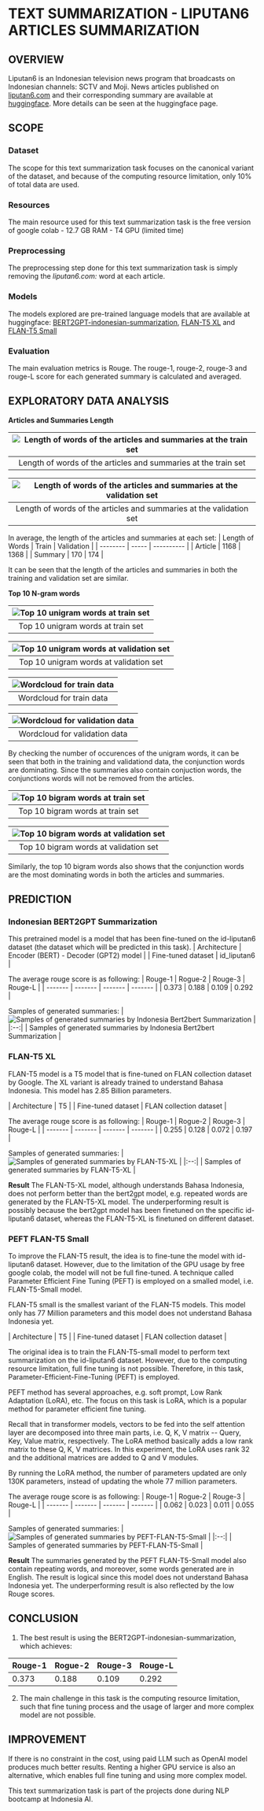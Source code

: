 # TEXT SUMMARIZATION - LIPUTAN6 ARTICLES SUMMARIZATION


## OVERVIEW
Liputan6 is an Indonesian television news program that broadcasts on Indonesian channels: SCTV and Moji. News articles published on [liputan6.com](!https://www.liputan6.com/) and their corresponding summary are available at [huggingface](https://huggingface.co/datasets/id_liputan6). More details can be seen at the huggingface page.


## SCOPE
### Dataset
The scope for this text summarization task focuses on the canonical variant of the dataset, and because of the computing resource limitation, only 10% of total data are used.  


### Resources
The main resource used for this text summarization task is the free version of google colab
	- 12.7 GB RAM
	- T4 GPU (limited time)


### Preprocessing
The preprocessing step done for this text summarization task is simply removing the *liputan6.com:* word at each article.


### Models
The models explored are pre-trained language models that are available at huggingface: [BERT2GPT-indonesian-summarization](https://huggingface.co/cahya/bert2gpt-indonesian-summarization), [FLAN-T5 XL](https://huggingface.co/google/flan-t5-xl) and [FLAN-T5 Small](https://huggingface.co/google/flan-t5-small)


### Evaluation
The main evaluation metrics is Rouge. The rouge-1, rouge-2, rouge-3 and rouge-L score for each generated summary is calculated and averaged.


## EXPLORATORY DATA ANALYSIS

**Articles and Summaries Length**

| ![Length of words of the articles and summaries at the train set](https://github.com/RobyKoeswojo/Indonesia-AI/blob/main/Text-Summarization/images/train_length.png) |
|:--:| 
| Length of words of the articles and summaries at the train set |


| ![Length of words of the articles and summaries at the validation set](https://github.com/RobyKoeswojo/Indonesia-AI/blob/main/Text-Summarization/images/validation_length.png) |
|:--:| 
| Length of words of the articles and summaries at the validation set |


In average, the length of the articles and summaries at each set:
| Length of Words      | Train | Validation |
| -------- | ----- | ---------- |
| Article  | 1168  | 1368       |
| Summary  | 170   | 174        | 


It can be seen that the length of the articles and summaries in both the training and validation set are similar.

**Top 10 N-gram words**

| ![Top 10 unigram words at train set](https://github.com/RobyKoeswojo/Indonesia-AI/blob/main/Text-Summarization/images/top10_1gram_train.png) |
|:--:| 
| Top 10 unigram words at train set |


| ![Top 10 unigram words at validation set](https://github.com/RobyKoeswojo/Indonesia-AI/blob/main/Text-Summarization/images/top10_1gram_validation.png) |
|:--:| 
| Top 10 unigram words at validation set |


| ![Wordcloud for train data](https://github.com/RobyKoeswojo/Indonesia-AI/blob/main/Text-Summarization/images/wordcloud_train.png) |
|:--:| 
| Wordcloud for train data |


| ![Wordcloud for validation data](https://github.com/RobyKoeswojo/Indonesia-AI/blob/main/Text-Summarization/images/wordcloud_validation.png) |
|:--:| 
| Wordcloud for validation data |


By checking the number of occurences of the unigram words, it can be seen that both in the training and validationd data,
the conjunction words are dominating. Since the summaries also contain conjuction words, the conjunctions words will not be removed from the articles.


| ![Top 10 bigram words at train set](https://github.com/RobyKoeswojo/Indonesia-AI/blob/main/Text-Summarization/images/top10_2gram_train.png) |
|:--:| 
| Top 10 bigram words at train set |


| ![Top 10 bigram words at validation set](https://github.com/RobyKoeswojo/Indonesia-AI/blob/main/Text-Summarization/images/top10_2gram_validation.png) |
|:--:| 
| Top 10 bigram words at validation set |


Similarly, the top 10 bigram words also shows that the conjunction words are the most dominating words in both the articles and summaries.



## PREDICTION

### Indonesian BERT2GPT Summarization
This pretrained model is a model that has been fine-tuned on the id-liputan6 dataset (the dataset which will be predicted in this task).
| Architecture       | Encoder (BERT) - Decoder (GPT2) model |
| Fine-tuned dataset | id_liputan6			     |


The average rouge score is as following:
| Rouge-1 | Rogue-2 | Rouge-3 | Rouge-L |
| ------- | ------- | ------- | ------- |
| 0.373   | 0.188   | 0.109   | 0.292   |


Samples of generated summaries:
| ![Samples of generated summaries by Indonesia Bert2bert Summarization](https://github.com/RobyKoeswojo/Indonesia-AI/blob/main/Text-Summarization/images/generated_sum_bert2bert.PNG) |
|:--:| 
| Samples of generated summaries by Indonesia Bert2bert Summarization |


### FLAN-T5 XL
FLAN-T5 model is a T5 model that is fine-tuned on FLAN collection dataset by Google. The XL variant is already trained to understand Bahasa Indonesia. This model has 2.85 Billion parameters.

| Architecture       | T5                      |
| Fine-tuned dataset | FLAN collection dataset |


The average rouge score is as following:
| Rouge-1 | Rogue-2 | Rouge-3 | Rouge-L |
| ------- | ------- | ------- | ------- |
| 0.255   | 0.128   | 0.072   | 0.197   |


Samples of generated summaries:
| ![Samples of generated summaries by FLAN-T5-XL](https://github.com/RobyKoeswojo/Indonesia-AI/blob/main/Text-Summarization/images/generated_sum_flant5xl.PNG) |
|:--:| 
| Samples of generated summaries by FLAN-T5-XL |


**Result**
The FLAN-T5-XL model, although understands Bahasa Indonesia, does not perform better than the bert2gpt model, e.g. repeated words are generated by the FLAN-T5-XL model. The underperforming result is possibly because the bert2gpt model has been finetuned on the specific id-liputan6 dataset, whereas the FLAN-T5-XL is finetuned on different dataset.  


### PEFT FLAN-T5 Small
To improve the FLAN-T5 result, the idea is to fine-tune the model with id-liputan6 dataset. However, due to the limitation of the GPU usage by free google colab, the model will not be full fine-tuned. A technique called Parameter Efficient Fine Tuning (PEFT) is employed on a smalled model, i.e. FLAN-T5-Small model.

FLAN-T5 small is the smallest variant of the FLAN-T5 models. This model only has 77 Million parameters and this model does not understand Bahasa Indonesia yet.  

| Architecture       | T5 |
| Fine-tuned dataset | FLAN collection dataset  |


The original idea is to train the FLAN-T5-small model to perform text summarization on the id-liputan6 dataset.
However, due to the computing resource limitation, full fine tuning is not possible. Therefore, in this task, Parameter-Efficient-Fine-Tuning (PEFT) is employed.  

PEFT method has several approaches, e.g. soft prompt, Low Rank Adaptation (LoRA), etc. The focus on this task is LoRA, which is a popular method for parameter efficient fine tuning.  

Recall that in transformer models, vectors to be fed into the self attention layer are decomposed into three main parts, i.e. Q, K, V matrix -- Query, Key, Value matrix, respectively. The LoRA method basically adds a low rank matrix to these Q, K, V matrices. In this experiment, the LoRA uses rank 32 and the additional matrices are added to Q and V modules.  

By running the LoRA method, the number of parameters updated are only 130K parameters, instead of updating the whole 77 million parameters.


The average rouge score is as following:
| Rouge-1 | Rogue-2 | Rouge-3 | Rouge-L |
| ------- | ------- | ------- | ------- |
| 0.062   | 0.023   | 0.011   | 0.055   |


Samples of generated summaries:
| ![Samples of generated summaries by PEFT-FLAN-T5-Small](https://github.com/RobyKoeswojo/Indonesia-AI/blob/main/Text-Summarization/images/generated_sum_peftflant5small.PNG) |
|:--:| 
| Samples of generated summaries by PEFT-FLAN-T5-Small |


**Result**
The summaries generated by the PEFT FLAN-T5-Small model also contain repeating words, and moreover, some words generated are in English. The result is logical since this model does not understand Bahasa Indonesia yet. The underperforming result is also reflected by the low Rouge scores.


## CONCLUSION
1. The best result is using the BERT2GPT-indonesian-summarization, which achieves:

| Rouge-1 | Rogue-2 | Rouge-3 | Rouge-L |
| ------- | ------- | ------- | ------- |
| 0.373   | 0.188   | 0.109   | 0.292   |


2. The main challenge in this task is the computing resource limitation, such that fine tuning process and the usage of larger and more complex model are not possible.

## IMPROVEMENT
If there is no constraint in the cost, using paid LLM such as OpenAI model produces much better results. Renting a higher GPU service is also an alternative, which enables full fine tuning and using more complex model.

This text summarization task is part of the projects done during NLP bootcamp at Indonesia AI.
